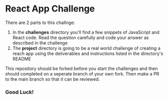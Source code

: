 # React App Challenge

There are 2 parts to this challnge: 
1. In the **challenges** directory you'll find a few snippets of JavaScript and React code. Read the question carefully and code your answer as described in the challenge
2. The **project** directory is going to be a real world challenge of creating a reach app using the deliverables and instructions listed in the directory's README

This repository should be forked before you start the challenges and then should completed on a seperate branch of your own fork. Then make a PR to the main branch so that it can be reviewed.

### Good Luck!
